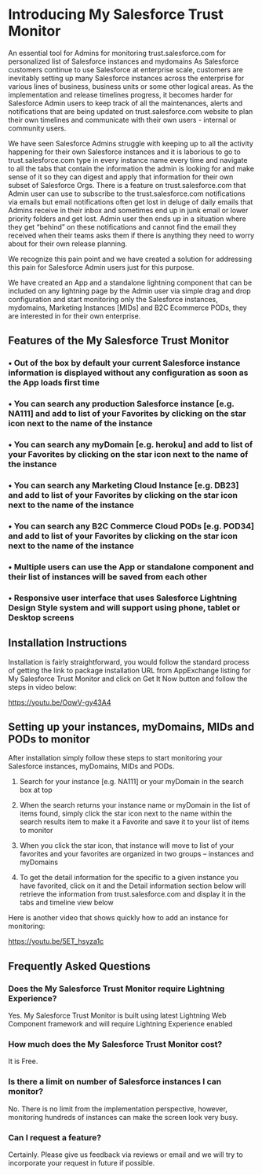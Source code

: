 
# Introducing My Salesforce Trust Monitor

An essential tool for Admins for monitoring trust.salesforce.com for personalized list of Salesforce instances and mydomains 
As Salesforce customers continue to use Salesforce at enterprise scale, customers are inevitably setting up many Salesforce instances across the enterprise for various lines of business, business units or some other logical areas. As the implementation and release timelines progress, it becomes harder for Salesforce Admin users to keep track of all the maintenances, alerts and notifications that are being updated on trust.salesforce.com website to plan their own timelines and communicate with their own users - internal or community users.

We have seen Salesforce Admins struggle with keeping up to all the activity happening for their own Salesforce instances and it is laborious to go to trust.salesforce.com type in every instance name every time and navigate to all the tabs that contain the information the admin is looking for and make sense of it so they can digest and apply that information for their own subset of Salesforce Orgs. There is a feature on trust.salesforce.com that Admin user can use to subscribe to the trust.salesforce.com notifications via emails but email notifications often get lost in deluge of daily emails that Admins receive in their inbox and sometimes end up in junk email or lower priority folders and get lost. Admin user then ends up in a situation where they get “behind” on these notifications and cannot find the email they received when their teams asks them if there is anything they need to worry about for their own release planning.

We recognize this pain point and we have created a solution for addressing this pain for Salesforce Admin users just for this purpose.

We have created an App and a standalone lightning component that can be included on any lightning page by the Admin user via simple drag and drop configuration and start monitoring only the Salesforce instances, mydomains, Marketing Instances [MIDs] and B2C Ecommerce PODs, they are interested in for their own enterprise.


## Features of the My Salesforce Trust Monitor

###	•	Out of the box by default your current Salesforce instance information is displayed without any configuration as soon as the App loads first time

###	•	You can search any production Salesforce instance [e.g. NA111] and add to list of your Favorites by clicking on the star icon next to the name of the instance

###	•	You can search any myDomain [e.g. heroku] and add to list of your Favorites by clicking on the star icon next to the name of the instance

###	•	You can search any Marketing Cloud Instance [e.g. DB23] and add to list of your Favorites by clicking on the star icon next to the name of the instance

###	•	You can search any B2C Commerce Cloud PODs [e.g. POD34] and add to list of your Favorites by clicking on the star icon next to the name of the instance

###	•	Multiple users can use the App or standalone component and their list of instances will be saved from each other

###	•	Responsive user interface that uses Salesforce Lightning Design Style system and will support using phone, tablet or Desktop screens


## Installation Instructions

Installation is fairly straightforward, you would follow the standard process of getting the link to package installation URL from AppExchange listing for My Salesforce Trust Monitor and click on Get It Now button and follow the steps in video below:

https://youtu.be/OqwV-gy43A4


## Setting up your instances, myDomains, MIDs and PODs to monitor

After installation simply follow these steps to start monitoring your Salesforce instances, myDomains, MIDs and PODs.

1.	Search for your instance [e.g. NA111] or your myDomain in the search box at top

2.	When the search returns your instance name or myDomain in the list of items found, simply click the star icon next to the name within the search results item to make it a Favorite and save it to your list of items to monitor

3.	When you click the star icon, that instance will move to list of your favorites and your favorites are organized in two groups – instances and myDomains

4.	To get the detail information for the specific to a given instance you have favorited, click on it and the Detail information section below will retrieve the information from trust.salesforce.com and display it in the tabs and timeline view below

Here is another video that shows quickly how to add an instance for monitoring:

https://youtu.be/5ET_hsyza1c


## Frequently Asked Questions 


### Does the My Salesforce Trust Monitor require Lightning Experience?
Yes. My Salesforce Trust Monitor is built using latest Lightning Web Component framework and will require Lightning Experience enabled

### How much does the My Salesforce Trust Monitor cost?
It is Free.

### Is there a limit on number of Salesforce instances I can monitor?
No. There is no limit from the implementation perspective, however, monitoring hundreds of instances can make the screen look very busy.  

### Can I request a feature?
Certainly. Please give us feedback via reviews or email and we will try to incorporate your request in future if possible.
